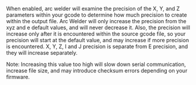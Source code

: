 When enabled, arc welder will examine the precision of the X, Y, and Z parameters within your gcode to determine how
much precision to create within the output file. Arc Welder will only increase the precision from the xyz and e default
values, and will never decrease it. Also, the precision will increase only after it is encountered within the source
gcode file, so your precision will start at the default value, and may increase if more precision is encountered. X, Y,
Z, I and J precision is separate from E precision, and they will increase separately.

Note: Increasing this value too high will slow down serial communication, increase file size, and may introduce checksum
errors depending on your firmware.